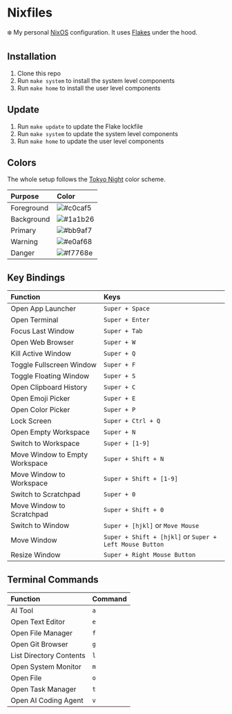 # Nixfiles

:snowflake: My personal [NixOS](https://nixos.org/) configuration.
It uses [Flakes](https://nixos.wiki/wiki/Flakes) under the hood.

## Installation

1. Clone this repo
1. Run `make system` to install the system level components
1. Run `make home` to install the user level components

## Update

1. Run `make update` to update the Flake lockfile
1. Run `make system` to update the system level components
1. Run `make home` to update the user level components

## Colors

The whole setup follows the [Tokyo Night](https://github.com/folke/tokyonight.nvim) color scheme.

| Purpose    | Color                                                                                                       |
| :--------- | :---------------------------------------------------------------------------------------------------------- |
| Foreground | ![#c0caf5](<https://images.placeholders.dev/?width=50&height=50&bgColor=%23c0caf5&textColor=rgba(0,0,0,0)>) |
| Background | ![#1a1b26](<https://images.placeholders.dev/?width=50&height=50&bgColor=%231a1b26&textColor=rgba(0,0,0,0)>) |
| Primary    | ![#bb9af7](<https://images.placeholders.dev/?width=50&height=50&bgColor=%23bb9af7&textColor=rgba(0,0,0,0)>) |
| Warning    | ![#e0af68](<https://images.placeholders.dev/?width=50&height=50&bgColor=%23e0af68&textColor=rgba(0,0,0,0)>) |
| Danger     | ![#f7768e](<https://images.placeholders.dev/?width=50&height=50&bgColor=%23f7768e&textColor=rgba(0,0,0,0)>) |

## Key Bindings

| Function                       | Keys                                                    |
| :----------------------------- | :------------------------------------------------------ |
| Open App Launcher              | `Super + Space`                                         |
| Open Terminal                  | `Super + Enter`                                         |
| Focus Last Window              | `Super + Tab`                                           |
| Open Web Browser               | `Super + W`                                             |
| Kill Active Window             | `Super + Q`                                             |
| Toggle Fullscreen Window       | `Super + F`                                             |
| Toggle Floating Window         | `Super + S`                                             |
| Open Clipboard History         | `Super + C`                                             |
| Open Emoji Picker              | `Super + E`                                             |
| Open Color Picker              | `Super + P`                                             |
| Lock Screen                    | `Super + Ctrl + Q`                                      |
| Open Empty Workspace           | `Super + N`                                             |
| Switch to Workspace            | `Super + [1-9]`                                         |
| Move Window to Empty Workspace | `Super + Shift + N`                                     |
| Move Window to Workspace       | `Super + Shift + [1-9]`                                 |
| Switch to Scratchpad           | `Super + 0`                                             |
| Move Window to Scratchpad      | `Super + Shift + 0`                                     |
| Switch to Window               | `Super + [hjkl]` or `Move Mouse`                        |
| Move Window                    | `Super + Shift + [hjkl]` or `Super + Left Mouse Button` |
| Resize Window                  | `Super + Right Mouse Button`                            |

## Terminal Commands

| Function                | Command |
| :---------------------- | :------ |
| AI Tool                 | `a`     |
| Open Text Editor        | `e`     |
| Open File Manager       | `f`     |
| Open Git Browser        | `g`     |
| List Directory Contents | `l`     |
| Open System Monitor     | `m`     |
| Open File               | `o`     |
| Open Task Manager       | `t`     |
| Open AI Coding Agent    | `v`     |
